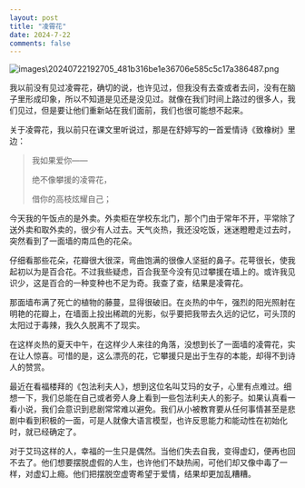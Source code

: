 ```yaml
---
layout: post
title: "凌霄花"
date: 2024-7-22
comments: false
---
```


![images\20240722192705_481b316be1e36706e585c5c17a386487.png](https://jekyll-1251110281.file.myqcloud.com/images%5C20240722192705_481b316be1e36706e585c5c17a386487.png)


我以前没有见过凌霄花，确切的说，也许见过，但我没有去查或者去问，没有在脑子里形成印象，所以不知道是见还是没见过。就像在我们时间上路过的很多人，我们见过，但是要让他们重新站在我们面前，我们也很可能想不起来。

关于凌霄花，我以前只在课文里听说过，那是在舒婷写的一首爱情诗《致橡树》里边：

> 我如果爱你——
> 
> 绝不像攀援的凌霄花，
> 
> 借你的高枝炫耀自己；

今天我的午饭点的是外卖。外卖柜在学校东北门，那个门由于常年不开，平常除了送外卖和取外卖的，很少有人过去。天气炎热，我还没吃饭，迷迷瞪瞪走过去时，突然看到了一面墙的南瓜色的花朵。

仔细看那些花朵，花瓣很大很深，弯曲饱满的很像人坚挺的鼻子。花萼很长，使我起初以为是百合花。不过我些疑虑，百合我至今没有见过攀援在墙上的。或许我见识少，这是百合的一种变种也不足为奇。我查了查，结果是凌霄花。

那面墙布满了死亡的植物的藤蔓，显得很破旧。在炎热的中午，强烈的阳光照射在明艳的花瓣上，在墙面上投出稀疏的光影，似乎要把我带去久远的记忆，可头顶的太阳过于毒辣，我久久脱离不了现实。

在这样炎热的夏天中午，在这样少人来往的角落，没想到长了一面墙的凌霄花，实在让人惊喜。可惜的是，这么漂亮的花，它攀援只是出于生存的本能，却得不到诗人的赞赏。

最近在看福楼拜的《包法利夫人》，想到这位名叫艾玛的女子，心里有点难过。细想一下，我们总能在自己或者旁人身上看到一些包法利夫人的影子。如果认真看一看小说，我们会意识到悲剧常常难以避免。我们从小被教育要从任何事情甚至是悲剧中看到积极的一面，可是人就像大语言模型，也许反思能力和能动性在初始化时，就已经确定了。

对于艾玛这样的人，幸福的一生只是偶然。当他们失去自我，变得虚幻，便再也回不去了。他们想要摆脱虚假的人生，也许他们不缺热闹，可他们却又像中毒了一样，对虚幻上瘾。他们把摆脱空虚寄希望于爱情，结果却更加乱糟糟。